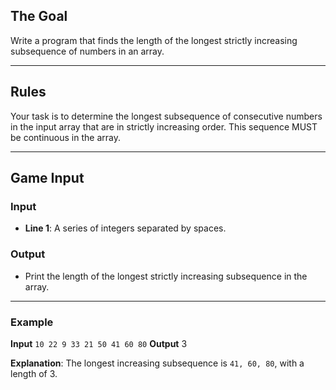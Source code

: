 ## The Goal
Write a program that finds the length of the longest strictly increasing subsequence of numbers in an array.

------------------

## Rules

Your task is to determine the longest subsequence of consecutive numbers in the input array that are in strictly increasing order. This sequence MUST be continuous in the array.

------------------

## Game Input

### Input
- **Line 1**: A series of integers separated by spaces.

### Output
- Print the length of the longest strictly increasing subsequence in the array.

------------------

### Example
**Input**
`10 22 9 33 21 50 41 60 80`
**Output**
3

**Explanation**: The longest increasing subsequence is `41, 60, 80`, with a length of 3.
